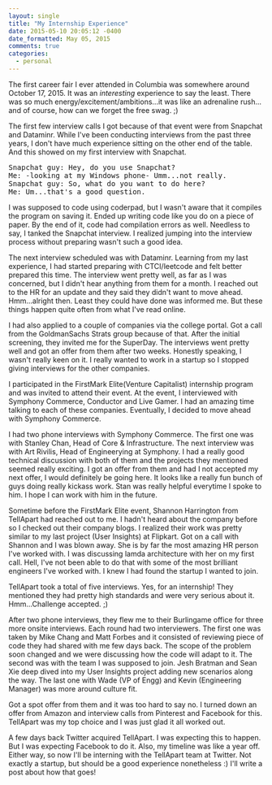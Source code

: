 ```yaml
---
layout: single
title: "My Internship Experience"
date: 2015-05-10 20:05:12 -0400
date_formatted: May 05, 2015
comments: true
categories:
  - personal
---
```


<p>
The first career fair I ever attended in Columbia was somewhere around October 17, 2015. It was an <i>interesting</i> experience to say the least. There was so much energy/excitement/ambitions...it was like an adrenaline rush... and of course, how can we forget the free swag. ;)
</p>
The first few interview calls I got because of that event were from Snapchat and Dataminr. While I've been conducting interviews from the past three years, I don't have much experience sitting on the other end of the table. And this showed on my first interview with Snapchat. <br />

<pre>
Snapchat guy: Hey, do you use Snapchat?
Me: -looking at my Windows phone- Umm...not really.
Snapchat guy: So, what do you want to do here?
Me: Um...that's a good question.
</pre>

<!-- more -->

I was supposed to code using coderpad, but I wasn't aware that it compiles the program on saving it. Ended up writing code like you do on a piece of paper. By the end of it, code had compilation errors as well. Needless to say, I tanked the Snapchat interview. I realized jumping into the interview process without preparing wasn't such a good idea. <br />

The next interview scheduled was with Dataminr. Learning from my last experience, I had started preparing with CTCI/leetcode and felt better prepared this time. The interview went pretty well, as far as I was concerned, but I didn't hear anything from them for a month. I reached out to the HR for an update and they said they didn't want to move ahead. Hmm...alright then. Least they could have done was informed me. But these things happen quite often from what I've read online. <br />

I had also applied to a couple of companies via the college portal. Got a call from the GoldmanSachs Strats group because of that. After the initial screening, they invited me for the SuperDay. The interviews went pretty well and got an offer from them after two weeks. Honestly speaking, I wasn't really keen on it. I really wanted to work in a startup so I stopped giving interviews for the other companies. <br />

I participated in the FirstMark Elite(Venture Capitalist) internship program and was invited to attend their event. At the event, I interviewed with Symphony Commerce, Conductor and Live Gamer. I had an amazing time talking to each of these companies. Eventually, I decided to move ahead with Symphony Commerce. <br />

I had two phone interviews with Symphony Commerce. The first one was with Stanley Chan, Head of Core &amp; Infrastructure. The next interview was with Art Rivilis, Head of Engineerying at Symphony. I had a really good technical discussion with both of them and the projects they mentioned seemed really exciting. I got an offer from them and had I not accepted my next offer, I would definitely be going here. It looks like a really fun bunch of guys doing really kickass work. Stan was really helpful everytime I spoke to him. I hope I can work with him in the future. <br />

Sometime before the FirstMark Elite event, Shannon Harrington from TellApart had reached out to me. I hadn't heard about the company before so I checked out their company blogs. I realized their work was pretty similar to my last project (User Insights) at Flipkart. Got on a call with Shannon and I was blown away. She is by far the most amazing HR person I've worked with. I was discussing lamda architecture with her on my first call. Hell, I've not been able to do that with some of the most brilliant engineers I've worked with. I knew I had found the startup I wanted to join. <br />

TellApart took a total of five interviews. Yes, for an internship! They mentioned they had pretty high standards and were very serious about it. Hmm...Challenge accepted. ;)

After two phone interviews, they flew me to their Burlingame office for three more onsite interviews. Each round had two interviewers. The first one was taken by Mike Chang and Matt Forbes and it consisted of reviewing piece of code they had shared with me few days back. The scope of the problem soon changed and we were discussing how the code will adapt to it.
The second was with the team I was supposed to join. Jesh Bratman and Sean Xie deep dived into my User Insights project adding new scenarios along the way. The last one with Wade (VP of Engg) and Kevin (Engineering Manager) was more around culture fit. <br />

Got a spot offer from them and it was too hard to say no. I turned down an offer from Amazon and interview calls from Pinterest and Facebook for this. TellApart was my top choice and I was just glad it all worked out. <br />

A few days back Twitter acquired TellApart. I was expecting this to happen. But I was expecting Facebook to do it. Also, my timeline was like a year off. Either way, so now I'll be interning with the TellApart team at Twitter. Not exactly a startup, but should be a good experience nonetheless :) I'll write a post about how that goes!
